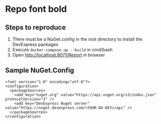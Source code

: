 # Repo font bold

## Steps to reproduce

1. There must be a NuGet.config in the root directory to install the DevExpress packages
1. Execute ```docker-compose up --build``` in cmd/bash
1. Open [http://localhost:8071/Report](http://localhost:8071/Report) in browser

## Sample NuGet.Config

```
<?xml version="1.0" encoding="utf-8"?>
<configuration>
  <packageSources>
    <add key="nuget.org" value="https://api.nuget.org/v3/index.json" protocolVersion="3" />
    <add key="DevExpress Nuget server" value="https://nuget.devexpress.com/<YOUR-DX-KEY>/api" />
  </packageSources>
</configuration>
```